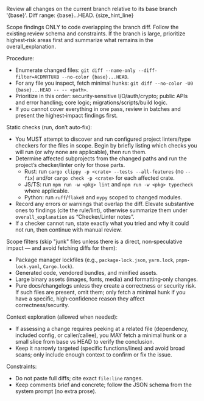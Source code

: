 Review all changes on the current branch relative to its base branch '{base}'.
Diff range: {base}...HEAD.
{size_hint_line}

Scope findings ONLY to code overlapping the branch diff. Follow the existing review schema and constraints. If the branch is large, prioritize highest‑risk areas first and summarize what remains in the overall_explanation.

Procedure:
- Enumerate changed files: `git diff --name-only --diff-filter=ACDMRTUXB --no-color {base}...HEAD`.
- For any file you inspect, fetch minimal hunks: `git diff --no-color -U0 {base}...HEAD -- -- <path>`.
- Prioritize in this order: security‑sensitive I/O/auth/crypto; public APIs and error handling; core logic; migrations/scripts/build logic.
- If you cannot cover everything in one pass, review in batches and present the highest‑impact findings first.

Static checks (run, don’t auto‑fix):
- You MUST attempt to discover and run configured project linters/type checkers for the files in scope. Begin by briefly listing which checks you will run (or why none are applicable), then run them.
- Determine affected subprojects from the changed paths and run the project’s checker/linter only for those parts.
  - Rust: run `cargo clippy -p <crate> --tests --all-features` (no `--fix`) and/or `cargo check -p <crate>` for each affected crate.
  - JS/TS: run `npm run -w <pkg> lint` and `npm run -w <pkg> typecheck` where applicable.
  - Python: run `ruff`/`flake8` and `mypy` scoped to changed modules.
- Record any errors or warnings that overlap the diff. Elevate substantive ones to findings (cite the rule/lint), otherwise summarize them under `overall_explanation` as “Checker/Linter notes”.
- If a checker cannot run, state exactly what you tried and why it could not run, then continue with manual review.

Scope filters (skip "junk" files unless there is a direct, non‑speculative impact — and avoid fetching diffs for them):
- Package manager lockfiles (e.g., `package-lock.json`, `yarn.lock`, `pnpm-lock.yaml`, `Cargo.lock`).
- Generated code, vendored bundles, and minified assets.
- Large binary assets (images, fonts, media) and formatting‑only changes.
- Pure docs/changelogs unless they create a correctness or security risk.
If such files are present, omit them; only fetch a minimal hunk if you have a specific, high‑confidence reason they affect correctness/security.

Context exploration (allowed when needed):
- If assessing a change requires peeking at a related file (dependency, included config, or caller/callee), you MAY fetch a minimal hunk or a small slice from base vs HEAD to verify the conclusion.
- Keep it narrowly targeted (specific functions/lines) and avoid broad scans; only include enough context to confirm or fix the issue.

Constraints:
- Do not paste full diffs; cite exact `file:line` ranges.
- Keep comments brief and concrete; follow the JSON schema from the system prompt (no extra prose).
